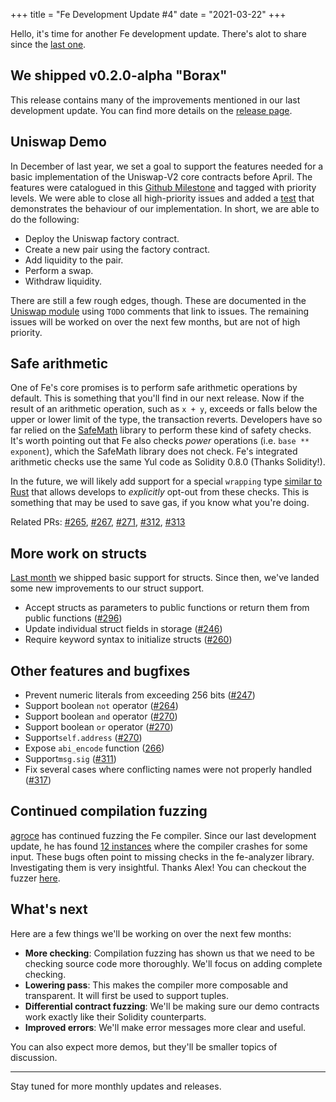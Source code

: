 +++
title = "Fe Development Update #4"
date = "2021-03-22"
+++

Hello, it's time for another Fe development update. There's alot to share since the [last one](https://snakecharmers.ethereum.org/fe-development-update-3/).

## We shipped v0.2.0-alpha "Borax"

This release contains many of the improvements mentioned in our last development update. You can find more details on the [release page](https://github.com/ethereum/fe/releases/tag/v0.2.0-alpha). 

## Uniswap Demo

In December of last year, we set a goal to support the features needed for a basic implementation of the Uniswap-V2 core contracts before April. The features were catalogued in this [Github Milestone](https://github.com/ethereum/fe/issues?q=is%3Aissue+milestone%3A%22Uniswap+Demo%22) and tagged with priority levels. We were able to close all high-priority issues and added a [test](https://github.com/ethereum/fe/blob/master/compiler/tests/demo_uniswap.rs) that demonstrates the behaviour of our implementation. In short, we are able to do the following:

- Deploy the Uniswap factory contract.
- Create a new pair using the factory contract.
- Add liquidity to the pair.
- Perform a swap.
- Withdraw liquidity.

There are still a few rough edges, though. These are documented in the [Uniswap module](https://github.com/ethereum/fe/blob/master/compiler/tests/fixtures/demos/uniswap.fe) using `TODO` comments that link to issues. The remaining issues will be worked on over the next few months, but are not of high priority.

## Safe arithmetic

One of Fe's core promises is to perform safe arithmetic operations by default. This is something that you'll find in our next release. Now if the result of an arithmetic operation, such as `x + y`, exceeds or falls below the upper or lower limit of the type, the transaction reverts. Developers have so far relied on the [SafeMath](https://docs.openzeppelin.com/contracts/2.x/api/math#SafeMath) library to perform these kind of safety checks. It's worth pointing out that Fe also checks *power* operations (i.e. `base ** exponent`), which the SafeMath library does not check. Fe's integrated arithmetic checks use the same Yul code as Solidity 0.8.0 (Thanks Solidity!).

In the future, we will likely add support for a special `wrapping` type [similar to Rust](https://doc.rust-lang.org/std/num/struct.Wrapping.html) that allows develops to *explicitly* opt-out from these checks. This is something that may be used to save gas, if you know what you're doing.

Related PRs: [#265](https://github.com/ethereum/fe/pull/265), [#267](https://github.com/ethereum/fe/pull/267), [#271](https://github.com/ethereum/fe/pull/271), [#312](https://github.com/ethereum/fe/pull/312), [#313](https://github.com/ethereum/fe/pull/313)

## More work on structs

[Last month](https://snakecharmers.ethereum.org/fe-development-update-3/) we shipped basic support for structs. Since then, we've landed some new improvements to our struct support.

- Accept structs as parameters to public functions or return them from public functions ([#296](https://github.com/ethereum/fe/pull/296))
- Update individual struct fields in storage ([#246](https://github.com/ethereum/fe/pull/246))
- Require keyword syntax to initialize structs ([#260](https://github.com/ethereum/fe/pull/260))


## Other features and bugfixes

- Prevent numeric literals from exceeding 256 bits ([#247](https://github.com/ethereum/fe/pull/247))
- Support boolean `not` operator ([#264](https://github.com/ethereum/fe/pull/264))
- Support boolean `and` operator ([#270](https://github.com/ethereum/fe/pull/270/))
- Support boolean `or` operator ([#270](https://github.com/ethereum/fe/pull/270/))
- Support`self.address` ([#270](https://github.com/ethereum/fe/pull/270/))
- Expose `abi_encode` function ([266](https://github.com/ethereum/fe/pull/266))
- Support`msg.sig` ([#311](https://github.com/ethereum/fe/pull/311))
- Fix several cases where conflicting names were not properly handled ([#317](https://github.com/ethereum/fe/pull/317))


## Continued compilation fuzzing

[agroce](https://github.com/agroce) has continued fuzzing the Fe compiler. Since our last development update, he has found [12 instances](https://github.com/ethereum/fe/issues?q=is%3Aissue+author%3Aagroce+created%3A%3E2021-02-10) where the compiler crashes for some input. These bugs often point to missing checks in the fe-analyzer library. Investigating them is very insightful. Thanks Alex! You can checkout the fuzzer [here](https://github.com/agroce/afl-compiler-fuzzer).

## What's next

Here are a few things we'll be working on over the next few months:

- **More checking**: Compilation fuzzing has shown us that we need to be checking source code more thoroughly. We'll focus on adding complete checking.
- **Lowering pass**: This makes the compiler more composable and transparent. It will first be used to support tuples.
- **Differential contract fuzzing**: We'll be making sure our demo contracts  work exactly like their Solidity counterparts.
- **Improved errors**: We'll make error messages more clear and useful.

You can also expect more demos, but they'll be smaller topics of discussion.

---

Stay tuned for more monthly updates and releases.